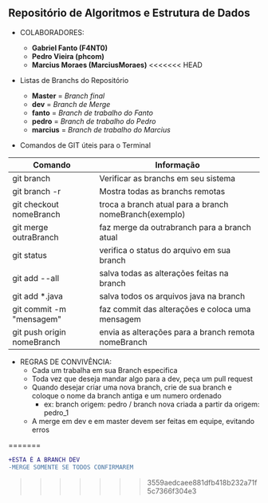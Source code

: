 ## Repositório de Algoritmos e Estrutura de Dados

* COLABORADORES:
	* **Gabriel Fanto (F4NT0)**
	* **Pedro Vieira (phcom)**
	* **Marcius Moraes (MarciusMoraes)**
<<<<<<< HEAD

* Listas de Branchs do Repositório
	* **Master** = _Branch final_
	* **dev** = _Branch de Merge_
	* **fanto** = _Branch de trabalho do Fanto_
	* **pedro** = _Branch de trabalho do Pedro_
	* **marcius** = _Branch de trabalho do Marcius_

* Comandos de GIT úteis para o Terminal

Comando|Informação|
-------|----------|
git branch|Verificar as branchs em seu sistema|
git branch -r | Mostra todas as branchs remotas
git checkout nomeBranch | troca a branch atual para a branch nomeBranch(exemplo)
git merge outraBranch | faz merge da outrabranch para a branch atual
git status | verifica o status do arquivo em sua branch
git add --all | salva todas as alterações feitas na branch
git add *.java | salva todos os arquivos java na branch
git commit -m "mensagem" | faz commit das alterações e coloca uma mensagem
git push origin nomeBranch | envia as alterações para a branch remota nomeBranch


* REGRAS DE CONVIVÊNCIA:
	* Cada um trabalha em sua Branch especifica
	* Toda vez que deseja mandar algo para a dev, peça um pull request
	* Quando desejar criar uma nova branch, crie de sua branch e coloque o nome da branch antiga e um numero ordenado
		* ex: branch origem: pedro / branch nova criada a partir da origem: pedro_1
	* A merge em dev e em master devem ser feitas em equipe, evitando erros

=======
```diff
+ESTA É A BRANCH DEV
-MERGE SOMENTE SE TODOS CONFIRMAREM
```
>>>>>>> 3559aedcaee881dfb418b232a71f5c7366f304e3
